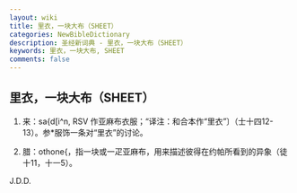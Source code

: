 ```yaml
---
layout: wiki
title: 里衣，一块大布（SHEET）
categories: NewBibleDictionary
description: 圣经新词典 - 里衣，一块大布（SHEET）
keywords: 里衣，一块大布, SHEET
comments: false
---
```


## 里衣，一块大布（SHEET）

1. 来：sa{d[i^n, RSV 作亚麻布衣服；“译注：和合本作“里衣”〕（士十四12-13）。参*服饰一条对“里衣”的讨论。

2. 腊：othone{，指一块或一疋亚麻布，用来描述彼得在约帕所看到的异象（徒十11，十一5）。

J.D.D.








